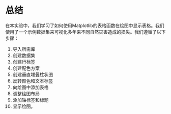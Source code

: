 # 总结

在本实验中，我们学习了如何使用Matplotlib的表格函数在绘图中显示表格。我们使用了一个示例数据集来可视化多年来不同自然灾害造成的损失。我们遵循了以下步骤：

1. 导入所需库
2. 创建数据集
3. 创建行标签
4. 创建配色方案
5. 创建垂直堆叠柱状图
6. 反转颜色和文本标签
7. 向绘图中添加表格
8. 调整绘图布局
9. 添加轴标签和标题
10. 显示绘图。

